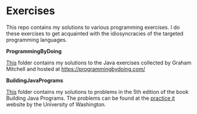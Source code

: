 # Exercises
This repo contains my solutions to various programming exercises. I do these exercises to get acquainted with the idiosyncracies of the targeted programming languages. 



**ProgrammingByDoing**

[This](https://github.com/ccm-chucky/Exercises/tree/master/ProgrammingByDoing) folder contains my solutions to the Java exercises collected by Graham Mitchell and hosted at https://programmingbydoing.com/ 


**BuildingJavaPrograms**

[This](https://github.com/ccm-chucky/Exercises/tree/master/BuildingJavaProgams/src) folder contains my solutions to problems in the 5th edition of the book Building Java Programs. The problems can be found at the [practice it](https://practiceit.cs.washington.edu/problem/list) website by the University of Washington.
